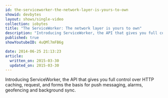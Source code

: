 ```yaml
---
id: the-serviceworker-the-network-layer-is-yours-to-own
showid: devbytes
layout: shows/single-video
collection: iobytes
title: "The ServiceWorker: The network layer is yours to own"
description: "Introducing ServiceWorker, the API that gives you full control over HTTP caching, request, and forms the basis for push messaging, alarms, geofencing and background sync."
published: true
showYoutubeID: 4uQMl7mFB6g

date: 2014-06-25 21:13:23
article:
  written_on: 2015-03-30
  updated_on: 2015-03-30
---
```


Introducing ServiceWorker, the API that gives you full control over HTTP caching, request, and forms the basis for push messaging, alarms, geofencing and background sync.
